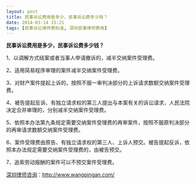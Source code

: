 ```yaml
---
layout: post
title: 民事诉讼费用是多少，民事诉讼费多少钱？
date: 2014-03-14 15:21
tags: [民事诉讼律师费标准, 深圳民事律师费用]
---
```

<strong>民事诉讼费用是多少，民事诉讼费多少钱？</strong>

1、以调解方式结案或者当事人申请撤诉的，减半交纳案件受理费。

2、适用简易程序审理的案件减半交纳案件受理费。

3、对财产案件提起上诉的，按照不服一审判决部分的上诉请求数额交纳案件受理费。

4、被告提起反诉、有独立请求权的第三人提出与本案有关的诉讼请求，人民法院决定合并审理的，分别减半交纳案件受理费。

5、依照本办法第九条规定需要交纳案件受理费的再审案件，按照不服原判决部分的再审请求数额交纳案件受理费。

6、案件受理费由原告、有独立请求权的第三人、上诉人预交。被告提起反诉，依照本办法规定需要交纳案件受理费的，由被告预交。

7、追索劳动报酬的案件可以不预交案件受理费。

<a href="http://www.wangpingan.com/">深圳律师咨询</a>：<a href="http://www.wangpingan.com/">http://www.wangpingan.com/</a>

